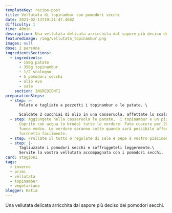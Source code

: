 ```yaml
---
templateKey: recipe-post
title: Vellutata di topinambur con pomodori secchi
date: 2021-02-13T19:21:47.468Z
difficulty: 1
time: 40min
description: Una vellutata delicata arricchita dal sapore più deciso dei pomodori secchi.
featuredimage: /img/vellutata_topinambur.png
images: null
dose: 2 persone
ingredientsSections:
  - ingredients:
      - 150g patate
      - 350g topinambur
      - 1/2 scalogno
      - 5 pomodori secchi
      - olio evo
      - sale
    section: INGREDIENTI
preparationSteps:
  - step: >-
      Pelate e tagliate a pezzetti i topinambur e le patate. \

      Scaldate 2 cucchiai di olio in una casseruola, affettate lo scalogno e lasciatelo stufare per qualche minuto.
  - step: Aggiungete nella casseruola le patate,  i topinambur e un pizzico di sale.
      Coprite con acqua (o brodo) tutte le verdure. Fate cuocere per 20 minuti a
      fuoco medio. Le verdure saranno cotte quando sarà possibile affondare la
      forchetta facilmente.
  - step: Frullate il tutto e regolate di sale e pepe a vostro piacimento.
  - step: |-
      Tagliuzzate i pomodori secchi e soffriggeteli leggermente.\
      Servite la vostra vellutata accompagnata con i pomodori secchi.
card: stagioni
tags:
  - inverno
  - primi
  - vellutata
  - topinambur
  - vegetariano
blogger: Katia
---
```

Una vellutata delicata arricchita dal sapore più deciso dei pomodori secchi.